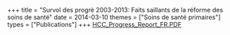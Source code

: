 +++
title = "Survol des progrè 2003-2013: Faits saillants de la réforme des soins de santé"
date = 2014-03-10
themes = ["Soins de santé primaires"]
types = ["Publications"]
+++
[HCC_Progress_Report_FR.PDF](/files/HCC_Progress_Report_FR.PDF)
